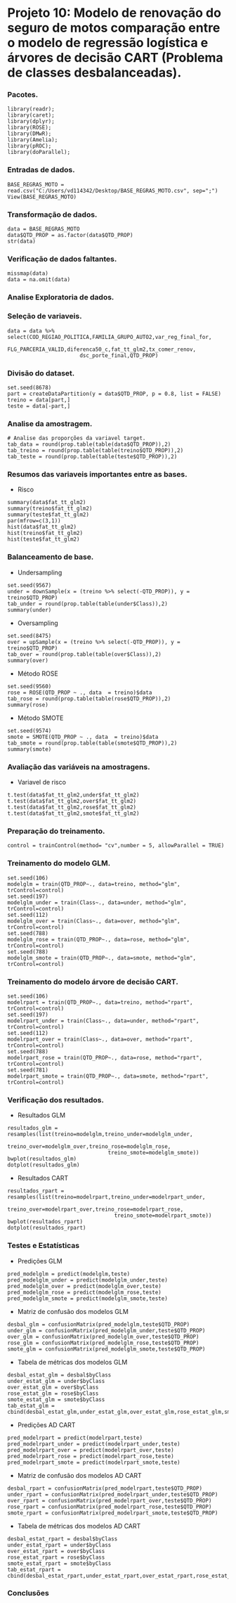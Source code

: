 # Projeto 10: Modelo de renovação do seguro de motos comparação entre o modelo de regressão logística e árvores de decisão CART (Problema de classes desbalanceadas).

### Pacotes.
```{r, cache=FALSE, message=FALSE, warning=FALSE}
library(readr);
library(caret);
library(dplyr);
library(ROSE);
library(DMwR);
library(Amelia);
library(pROC);
library(doParallel);
```

### Entradas de dados.
```{r, cache=FALSE, message=FALSE, warning=FALSE}
BASE_REGRAS_MOTO = read.csv("C:/Users/vd114342/Desktop/BASE_REGRAS_MOTO.csv", sep=";")
View(BASE_REGRAS_MOTO)
```

### Transformação de dados.
```{r, cache=FALSE, message=FALSE, warning=FALSE}
data = BASE_REGRAS_MOTO
data$QTD_PROP = as.factor(data$QTD_PROP)
str(data)
```

### Verificação de dados faltantes.
```{r, cache=FALSE, message=FALSE, warning=FALSE}
missmap(data)
data = na.omit(data)
```
### Analise Exploratoria de dados.

### Seleção de variaveis.
```{r, cache=FALSE, message=FALSE, warning=FALSE}
data = data %>% select(COD_REGIAO_POLITICA,FAMILIA_GRUPO_AUTO2,var_reg_final_for,
                       FLG_PARCERIA_VALID,diferenca50_c,fat_tt_glm2,tx_comer_renov,
                       dsc_porte_final,QTD_PROP)
```

### Divisão do dataset.
```{r, cache=FALSE, message=FALSE, warning=FALSE}
set.seed(8678)
part = createDataPartition(y = data$QTD_PROP, p = 0.8, list = FALSE)
treino = data[part,]
teste = data[-part,]
```

### Analise da amostragem.
```{r, cache=FALSE, message=FALSE, warning=FALSE}
# Analise das proporções da variavel target.
tab_data = round(prop.table(table(data$QTD_PROP)),2)
tab_treino = round(prop.table(table(treino$QTD_PROP)),2)
tab_teste = round(prop.table(table(teste$QTD_PROP)),2)
```

### Resumos das variaveis importantes entre as bases.

* Risco
```{r, cache=FALSE, message=FALSE, warning=FALSE}
summary(data$fat_tt_glm2)
summary(treino$fat_tt_glm2)
summary(teste$fat_tt_glm2)
par(mfrow=c(3,1))
hist(data$fat_tt_glm2)
hist(treino$fat_tt_glm2)
hist(teste$fat_tt_glm2)
```
### Balanceamento de base.

* Undersampling
```{r, cache=FALSE, message=FALSE, warning=FALSE}
set.seed(9567)
under = downSample(x = (treino %>% select(-QTD_PROP)), y = treino$QTD_PROP)
tab_under = round(prop.table(table(under$Class)),2)
summary(under)
```
* Oversampling
```{r, cache=FALSE, message=FALSE, warning=FALSE}
set.seed(8475)
over = upSample(x = (treino %>% select(-QTD_PROP)), y = treino$QTD_PROP)                         
tab_over = round(prop.table(table(over$Class)),2)
summary(over)
```
* Método ROSE
```{r, cache=FALSE, message=FALSE, warning=FALSE}
set.seed(9560)
rose = ROSE(QTD_PROP ~ ., data  = treino)$data                         
tab_rose = round(prop.table(table(rose$QTD_PROP)),2)
summary(rose)
```
* Método SMOTE
```{r, cache=FALSE, message=FALSE, warning=FALSE}
set.seed(9574)
smote = SMOTE(QTD_PROP ~ ., data  = treino)$data                         
tab_smote = round(prop.table(table(smote$QTD_PROP)),2)
summary(smote)
```
### Avaliação das variáveis na amostragens.

* Variavel de risco
```{r, cache=FALSE, message=FALSE, warning=FALSE}
t.test(data$fat_tt_glm2,under$fat_tt_glm2)
t.test(data$fat_tt_glm2,over$fat_tt_glm2)
t.test(data$fat_tt_glm2,rose$fat_tt_glm2)
t.test(data$fat_tt_glm2,smote$fat_tt_glm2)
```

### Preparação do treinamento.

```{r, cache=FALSE, message=FALSE, warning=FALSE}
control = trainControl(method= "cv",number = 5, allowParallel = TRUE)
```

### Treinamento do modelo GLM.

```{r, cache=FALSE, message=FALSE, warning=FALSE}
set.seed(106)
modelglm = train(QTD_PROP~., data=treino, method="glm", trControl=control)
set.seed(197)
modelglm_under = train(Class~., data=under, method="glm", trControl=control)
set.seed(112)
modelglm_over = train(Class~., data=over, method="glm", trControl=control)
set.seed(788)
modelglm_rose = train(QTD_PROP~., data=rose, method="glm", trControl=control)
set.seed(788)
modelglm_smote = train(QTD_PROP~., data=smote, method="glm", trControl=control)
```

### Treinamento do modelo árvore de decisão CART.

```{r, cache=FALSE, message=FALSE, warning=FALSE}
set.seed(106)
modelrpart = train(QTD_PROP~., data=treino, method="rpart", trControl=control)
set.seed(197)
modelrpart_under = train(Class~., data=under, method="rpart", trControl=control)
set.seed(112)
modelrpart_over = train(Class~., data=over, method="rpart", trControl=control)
set.seed(788)
modelrpart_rose = train(QTD_PROP~., data=rose, method="rpart", trControl=control)
set.seed(781)
modelrpart_smote = train(QTD_PROP~., data=smote, method="rpart", trControl=control)
```

### Verificação dos resultados.

* Resultados GLM
```{r, cache=FALSE, message=FALSE, warning=FALSE}
resultados_glm = resamples(list(treino=modelglm,treino_under=modelglm_under,
                                treino_over=modelglm_over,treino_rose=modelglm_rose,
                                treino_smote=modelglm_smote))
bwplot(resultados_glm)
dotplot(resultados_glm)
```
* Resultados CART
```{r, cache=FALSE, message=FALSE, warning=FALSE}
resultados_rpart = resamples(list(treino=modelrpart,treino_under=modelrpart_under,
                                  treino_over=modelrpart_over,treino_rose=modelrpart_rose,
                                  treino_smote=modelrpart_smote))
bwplot(resultados_rpart)
dotplot(resultados_rpart)
```
### Testes e Estatísticas

* Predições GLM
```{r, cache=FALSE, message=FALSE, warning=FALSE}
pred_modelglm = predict(modelglm,teste)
pred_modelglm_under = predict(modelglm_under,teste)
pred_modelglm_over = predict(modelglm_over,teste)
pred_modelglm_rose = predict(modelglm_rose,teste)
pred_modelglm_smote = predict(modelglm_smote,teste)
```
* Matriz de confusão dos modelos GLM
```{r, cache=FALSE, message=FALSE, warning=FALSE}
desbal_glm = confusionMatrix(pred_modelglm,teste$QTD_PROP)
under_glm = confusionMatrix(pred_modelglm_under,teste$QTD_PROP)
over_glm = confusionMatrix(pred_modelglm_over,teste$QTD_PROP)
rose_glm = confusionMatrix(pred_modelglm_rose,teste$QTD_PROP)
smote_glm = confusionMatrix(pred_modelglm_smote,teste$QTD_PROP)
```
* Tabela de métricas dos modelos GLM
```{r, cache=FALSE, message=FALSE, warning=FALSE}
desbal_estat_glm = desbal$byClass
under_estat_glm = under$byClass
over_estat_glm = over$byClass
rose_estat_glm = rose$byClass
smote_estat_glm = smote$byClass
tab_estat_glm = cbind(desbal_estat_glm,under_estat_glm,over_estat_glm,rose_estat_glm,smote_estat_glm)
```
* Predições AD CART
```{r, cache=FALSE, message=FALSE, warning=FALSE}
pred_modelrpart = predict(modelrpart,teste)
pred_modelrpart_under = predict(modelrpart_under,teste)
pred_modelrpart_over = predict(modelrpart_over,teste)
pred_modelrpart_rose = predict(modelrpart_rose,teste)
pred_modelrpart_smote = predict(modelrpart_smote,teste)
```
* Matriz de confusão dos modelos AD CART
```{r, cache=FALSE, message=FALSE, warning=FALSE}
desbal_rpart = confusionMatrix(pred_modelrpart,teste$QTD_PROP)
under_rpart = confusionMatrix(pred_modelrpart_under,teste$QTD_PROP)
over_rpart = confusionMatrix(pred_modelrpart_over,teste$QTD_PROP)
rose_rpart = confusionMatrix(pred_modelrpart_rose,teste$QTD_PROP)
smote_rpart = confusionMatrix(pred_modelrpart_smote,teste$QTD_PROP)
```
* Tabela de métricas dos modelos AD CART
```{r, cache=FALSE, message=FALSE, warning=FALSE}
desbal_estat_rpart = desbal$byClass
under_estat_rpart = under$byClass
over_estat_rpart = over$byClass
rose_estat_rpart = rose$byClass
smote_estat_rpart = smote$byClass
tab_estat_rpart = cbind(desbal_estat_rpart,under_estat_rpart,over_estat_rpart,rose_estat_rpart,smote_estat_rpart)
```
### Conclusões
